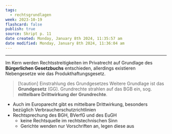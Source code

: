 ```yaml
---
tags:
  - rechtsgrundlagen
week: 2023-10-19
flashcard: false
publish: true
source: Skript p. 11
date created: Monday, January 8th 2024, 11:35:57 am
date modified: Monday, January 8th 2024, 11:36:04 am
---
```

***

Im Kern werden Rechtsstreitigkeiten im Privatrecht auf Grundlage des **Bürgerlichen Gesetzbuchs** entschieden, allerdings existieren Nebengesetze wie das Produkthaftungsgesetz.

> [!caution] Einstrahlung des Grundgesetzes 
> Weitere Grundlage ist das **Grundgesetz** (GG). Grundrechte strahlen auf das BGB ein, sog. **mittelbare Drittwirkung der Grundrechte**.

- Auch im Europarecht gibt es mittelbare Drittwirkung, besonders bezüglich Verbraucherschutzrichtlinien
- Rechtsprechung des BGH, BVerfG und des EuGH
	- keine Rechtsquelle im rechtstechnischen Sinn
	- Gerichte wenden nur Vorschriften an, legen diese aus